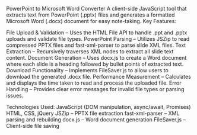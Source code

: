 PowerPoint to Microsoft Word Converter
A client-side JavaScript tool that extracts text from PowerPoint (.pptx) files and generates a formatted Microsoft Word (.docx) document for easy note-taking.
Key Features:

File Upload & Validation – Uses the HTML File API to handle .ppt and .pptx uploads and validate file types.
PowerPoint Parsing – Utilizes JSZip to read compressed PPTX files and fast-xml-parser to parse slide XML files.
Text Extraction – Recursively traverses XML nodes to extract all slide text content.
Document Generation – Uses docx.js to create a Word document where each slide is a heading followed by bullet points of extracted text.
Download Functionality – Implements FileSaver.js to allow users to download the generated .docx file.
Performance Measurement – Calculates and displays the time taken to read and process the uploaded file.
Error Handling – Provides clear error messages for invalid file types or parsing issues.

Technologies Used:
JavaScript (DOM manipulation, async/await, Promises)
HTML, CSS, jQuery
JSZip – PPTX file extraction
fast-xml-parser – XML parsing and rebuilding
docx.js – Word document generation
FileSaver.js – Client-side file saving
